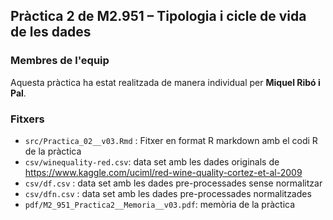 ## Pràctica 2 de M2.951 – Tipologia i cicle de vida de les dades

### Membres de l'equip
Aquesta pràctica ha estat realitzada de manera individual per **Miquel Ribó i Pal**.

### Fitxers
- `src/Practica_02__v03.Rmd` : Fitxer en format R markdown amb el codi R de la pràctica
- `csv/winequality-red.csv`: data set amb les dades originals de https://www.kaggle.com/uciml/red-wine-quality-cortez-et-al-2009
- `csv/df.csv` : data set amb les dades pre-processades sense normalitzar
- `csv/dfn.csv` : data set amb les dades pre-processades normalitzades
- `pdf/M2_951_Practica2__Memoria__v03.pdf`: memòria de la pràctica
